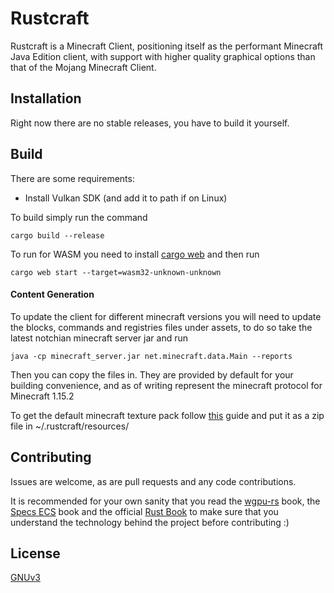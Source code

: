 # Rustcraft

Rustcraft is a Minecraft Client, positioning itself as the performant Minecraft Java Edition client, with support with higher quality graphical options than that of the Mojang Minecraft Client.

## Installation

Right now there are no stable releases, you have to build it yourself.

## Build
There are some requirements:

- Install Vulkan SDK (and add it to path if on Linux)

To build simply run the command

`cargo build --release`

To run for WASM you need to install [cargo web](https://github.com/koute/cargo-web) and then run

`cargo web start --target=wasm32-unknown-unknown`

#### Content Generation

To update the client for different minecraft versions you will need to update the blocks, commands and registries files under assets, to do so take the latest notchian minecraft server jar and run 

`java -cp minecraft_server.jar net.minecraft.data.Main --reports`

Then you can copy the files in. They are provided by default for your building convenience, and as of writing represent the minecraft protocol for Minecraft 1.15.2

To get the default minecraft texture pack follow [this](https://www.reddit.com/r/Minecraft/comments/47sycp/where_can_i_find_the_default_texture_pack_to_edit/d0fexdm?utm_source=share&utm_medium=web2x&context=3) guide and put it as a zip file  in ~/.rustcraft/resources/

## Contributing
Issues are welcome, as are pull requests and any code contributions.

It is recommended for your own sanity that you read the [wgpu-rs](https://sotrh.github.io/learn-wgpu/) book, the [Specs ECS](https://specs.amethyst.rs/) book and the official [Rust Book](https://doc.rust-lang.org/stable/book/) to make sure that you understand the technology behind the project before contributing :) 

## License
[GNUv3](https://www.gnu.org/licenses/gpl-3.0.en.html)